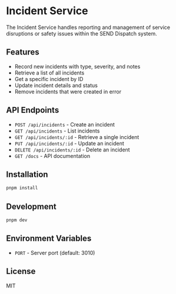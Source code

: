 # Incident Service

The Incident Service handles reporting and management of service disruptions or safety issues within the SEND Dispatch system.

## Features

- Record new incidents with type, severity, and notes
- Retrieve a list of all incidents
- Get a specific incident by ID
- Update incident details and status
- Remove incidents that were created in error

## API Endpoints

- `POST /api/incidents` - Create an incident
- `GET /api/incidents` - List incidents
- `GET /api/incidents/:id` - Retrieve a single incident
- `PUT /api/incidents/:id` - Update an incident
- `DELETE /api/incidents/:id` - Delete an incident
- `GET /docs` - API documentation

## Installation

```bash
pnpm install
```

## Development

```bash
pnpm dev
```

## Environment Variables

- `PORT` - Server port (default: 3010)

## License

MIT

